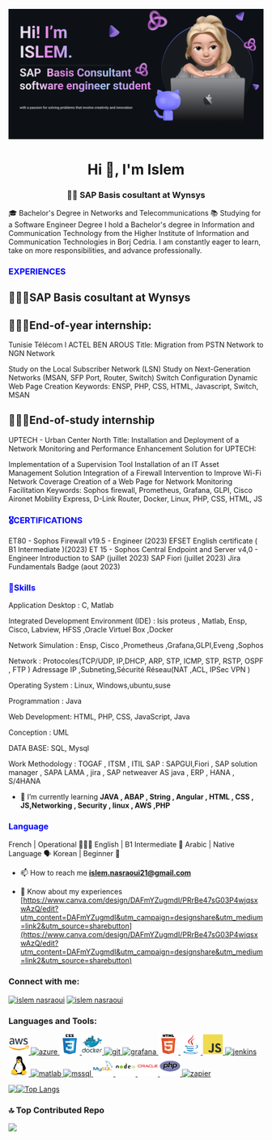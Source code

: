 ![logo](https://github.com/Islem54151/Islem54151/blob/main/Make%20your%20README.png)
<h1 align="center">Hi 👋, I'm Islem</h1>
<h3 align="center"> 👩‍💼 SAP Basis cosultant at Wynsys</h3>
🎓 Bachelor's Degree in Networks and Telecommunications
📚 Studying for a Software Engineer Degree
I hold a Bachelor's degree in Information and Communication Technology from the Higher Institute of Information and Communication Technologies in Borj Cedria. I am constantly eager to learn, take on more responsibilities, and advance professionally.
<h3  style="color: blue;">EXPERIENCES</h3>
 <h2> 👩🏻‍💻SAP Basis cosultant at Wynsys</h2> 

 <h2>👩🏻‍💻End-of-year internship:</h2>  Tunisie Télécom l ACTEL BEN AROUS
Title: Migration from PSTN Network to NGN Network

Study on the Local Subscriber Network (LSN)
Study on Next-Generation Networks (MSAN, SFP Port, Router, Switch)
Switch Configuration
Dynamic Web Page Creation
Keywords: ENSP, PHP, CSS, HTML, Javascript, Switch, MSAN
 <h2 >👩🏻‍💻End-of-study internship</h2>
 UPTECH - Urban Center North
Title: Installation and Deployment of a Network Monitoring and Performance Enhancement Solution for UPTECH:

Implementation of a Supervision Tool
Installation of an IT Asset Management Solution
Integration of a Firewall
Intervention to Improve Wi-Fi Network Coverage
Creation of a Web Page for Network Monitoring Facilitation
Keywords: Sophos firewall, Prometheus, Grafana, GLPI, Cisco Aironet Mobility Express, D-Link Router, Docker, Linux, PHP, CSS, HTML, JS
<h3  style="color: blue;">🎖️CERTIFICATIONS</h3>
ET80 - Sophos Firewall v19.5 - Engineer (2023)
EFSET English certificate ( B1 Intermediate )(2023)
ET 15 - Sophos Central Endpoint and Server v4,0 - Engineer
Introduction to SAP (juillet 2023)
SAP Fiori (juillet 2023)
Jira Fundamentals Badge (aout  2023)
<h3 style="color: blue;">🧠Skills</h3>
Application Desktop : C, Matlab

Integrated Development Environment (IDE) : Isis proteus , Matlab,
Ensp, Cisco, Labview, HFSS ,Oracle Virtuel Box ,Docker

Network Simulation : Ensp, Cisco ,Prometheus ,Grafana,GLPI,Eveng ,Sophos

Network : Protocoles(TCP/UDP, IP,DHCP, ARP, STP, ICMP, STP, RSTP, OSPF , FTP ) Adressage IP ,Subneting,Sécurité Réseau(NAT ,ACL, IPSec VPN ) 

Operating System : Linux, Windows,ubuntu,suse

Programmation : Java

Web Development: HTML, PHP, CSS, JavaScript, Java 

Conception : UML

DATA BASE: SQL, Mysql

Work Methodology : TOGAF , ITSM , ITIL
SAP : SAPGUI,Fiori , SAP solution manager , SAPA LAMA , jira , SAP netweaver AS java  , ERP , HANA , S/4HANA 
- 🌱 I’m currently learning **JAVA , ABAP , String , Angular , HTML , CSS , JS,Networking , Security , linux , AWS ,PHP**
<h3  style="color: blue;">Language</h3>
French | Operational 🧏🏻‍♂️
English | B1 Intermediate 🔡
Arabic | Native Language 🗣️
Korean | Beginner 🏯

- 📫 How to reach me **islem.nasraoui21@gmail.com**

- 📄 Know about my experiences [https://www.canva.com/design/DAFmYZugmdI/PRrBe47sG03P4wjqsxwAzQ/edit?utm_content=DAFmYZugmdI&utm_campaign=designshare&utm_medium=link2&utm_source=sharebutton](https://www.canva.com/design/DAFmYZugmdI/PRrBe47sG03P4wjqsxwAzQ/edit?utm_content=DAFmYZugmdI&utm_campaign=designshare&utm_medium=link2&utm_source=sharebutton)

<h3 align="left">Connect with me:</h3>
<p align="left">
<a href="https://linkedin.com/in/islem nasraoui" target="blank"><img align="center" src="https://raw.githubusercontent.com/rahuldkjain/github-profile-readme-generator/master/src/images/icons/Social/linked-in-alt.svg" alt="islem nasraoui" height="30" width="40" /></a>
<a href="https://fb.com/islem nasraoui" target="blank"><img align="center" src="https://raw.githubusercontent.com/rahuldkjain/github-profile-readme-generator/master/src/images/icons/Social/facebook.svg" alt="islem nasraoui" height="30" width="40" /></a>
</p>

<h3 align="left">Languages and Tools:</h3>
<p align="left"> <a href="https://aws.amazon.com" target="_blank" rel="noreferrer"> <img src="https://raw.githubusercontent.com/devicons/devicon/master/icons/amazonwebservices/amazonwebservices-original-wordmark.svg" alt="aws" width="40" height="40"/> </a> <a href="https://azure.microsoft.com/en-in/" target="_blank" rel="noreferrer"> <img src="https://www.vectorlogo.zone/logos/microsoft_azure/microsoft_azure-icon.svg" alt="azure" width="40" height="40"/> </a> <a href="https://www.w3schools.com/css/" target="_blank" rel="noreferrer"> <img src="https://raw.githubusercontent.com/devicons/devicon/master/icons/css3/css3-original-wordmark.svg" alt="css3" width="40" height="40"/> </a> <a href="https://www.docker.com/" target="_blank" rel="noreferrer"> <img src="https://raw.githubusercontent.com/devicons/devicon/master/icons/docker/docker-original-wordmark.svg" alt="docker" width="40" height="40"/> </a> <a href="https://git-scm.com/" target="_blank" rel="noreferrer"> <img src="https://www.vectorlogo.zone/logos/git-scm/git-scm-icon.svg" alt="git" width="40" height="40"/> </a> <a href="https://grafana.com" target="_blank" rel="noreferrer"> <img src="https://www.vectorlogo.zone/logos/grafana/grafana-icon.svg" alt="grafana" width="40" height="40"/> </a> <a href="https://www.w3.org/html/" target="_blank" rel="noreferrer"> <img src="https://raw.githubusercontent.com/devicons/devicon/master/icons/html5/html5-original-wordmark.svg" alt="html5" width="40" height="40"/> </a> <a href="https://www.java.com" target="_blank" rel="noreferrer"> <img src="https://raw.githubusercontent.com/devicons/devicon/master/icons/java/java-original.svg" alt="java" width="40" height="40"/> </a> <a href="https://developer.mozilla.org/en-US/docs/Web/JavaScript" target="_blank" rel="noreferrer"> <img src="https://raw.githubusercontent.com/devicons/devicon/master/icons/javascript/javascript-original.svg" alt="javascript" width="40" height="40"/> </a> <a href="https://www.jenkins.io" target="_blank" rel="noreferrer"> <img src="https://www.vectorlogo.zone/logos/jenkins/jenkins-icon.svg" alt="jenkins" width="40" height="40"/> </a> <a href="https://www.linux.org/" target="_blank" rel="noreferrer"> <img src="https://raw.githubusercontent.com/devicons/devicon/master/icons/linux/linux-original.svg" alt="linux" width="40" height="40"/> </a> <a href="https://www.mathworks.com/" target="_blank" rel="noreferrer"> <img src="https://upload.wikimedia.org/wikipedia/commons/2/21/Matlab_Logo.png" alt="matlab" 
                                                                                                                                                       width="40" height="40"/> </a> <a href="https://www.microsoft.com/en-us/sql-server" target="_blank" rel="noreferrer"> <img src="https://www.svgrepo.com/show/303229/microsoft-sql-server-logo.svg" alt="mssql" width="40" height="40"/> </a> <a href="https://www.mysql.com/" target="_blank" rel="noreferrer"> <img src="https://raw.githubusercontent.com/devicons/devicon/master/icons/mysql/mysql-original-wordmark.svg" alt="mysql" width="40" height="40"/> </a> <a href="https://nodejs.org" target="_blank" rel="noreferrer"> <img src="https://raw.githubusercontent.com/devicons/devicon/master/icons/nodejs/nodejs-original-wordmark.svg" alt="nodejs" width="40" height="40"/> </a> <a href="https://www.oracle.com/" target="_blank" rel="noreferrer"> <img src="https://raw.githubusercontent.com/devicons/devicon/master/icons/oracle/oracle-original.svg" alt="oracle" width="40" height="40"/> </a> <a href="https://www.php.net" target="_blank" rel="noreferrer"> <img src="https://raw.githubusercontent.com/devicons/devicon/master/icons/php/php-original.svg" alt="php" width="40" height="40"/> </a> <a href="https://zapier.com" target="_blank" rel="noreferrer"> <img src="https://www.vectorlogo.zone/logos/zapier/zapier-icon.svg" alt="zapier" width="40" height="40"/> </a> </p>
                                                                                                                                                       
<img align="left" src="https://github-readme-stats-sigma-smoky-12.vercel.app/api?username=Islem54151&show_icons=true&hide_border=true&theme=dark" />

[![Top Langs](https://github-readme-stats.vercel.app/api/top-langs/?username=Islem54151&show_icons=true&hide_border=true&theme=dark)](https://github.com/anuraghazra/github-readme-stats)

### 🔝 Top Contributed Repo
![](https://github-contributor-stats.vercel.app/api?username=Islem54151&limit=5&theme=dark&combine_all_yearly_contributions=true)

